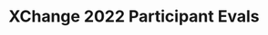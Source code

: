 ---
title: XChange 2022 Participant Evals
redirect_to: https://docs.google.com/forms/d/e/1FAIpQLSel6_Y6ecZRj873qHHB1UQWBJFeJ57LrNs9jwNn8rGwp2iaqg/viewform?usp=sf_link
redirect_from: 
  - /XChange2022ParticipantEvals
  - /xchange2022participantevals
  - /XChange2022Evaluations
---